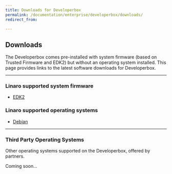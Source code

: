 ```yaml
---
title: Downloads for Developerbox
permalink: /documentation/enterprise/developerbox/downloads/
redirect_from:

---
```

## Downloads

The Developerbox comes pre-installed with system firmware (based on 
Trusted Firmware and EDK2) but without an operating system installed.
This page provides links to the latest software downloads for
Developerbox.

***

### Linaro supported system firmware

 * [EDK2](edk2.md)

### Linaro supported operating systems

 * [Debian](debian.md)
 
***

### Third Party Operating Systems

Other operating systems supported on the Developerbox, offered by partners.

Coming soon...
